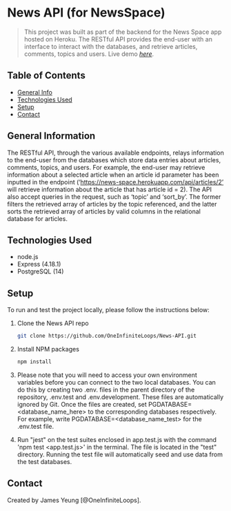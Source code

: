 # News API (for NewsSpace)

> This project was built as part of the backend for the News Space app hosted on Heroku. The RESTful API provides the end-user with an interface to interact with the databases, and retrieve articles, comments, topics and users.
> Live demo [_here_](https://news-space.herokuapp.com/).

## Table of Contents

- [General Info](#general-information)
- [Technologies Used](#technologies-used)
- [Setup](#setup)
- [Contact](#contact)

## General Information

The RESTful API, through the various available endpoints, relays information to the end-user from the databases which store data entries about articles, comments, topics, and users. For example, the end-user may retrieve information about a selected article when an article id parameter has been inputted in the endpoint (‘https://news-space.herokuapp.com/api/articles/2’ will retrieve information about the article that has article id = 2). The API also accept queries in the request, such as ‘topic’ and ‘sort_by’. The former filters the retrieved array of articles by the topic referenced, and the latter sorts the retrieved array of articles by valid columns in the relational database for articles.

## Technologies Used

- node.js
- Express (4.18.1)
- PostgreSQL (14)

## Setup

To run and test the project locally, please follow the instructions below:

1. Clone the News API repo

   ```sh
   git clone https://github.com/OneInfiniteLoops/News-API.git
   ```

2. Install NPM packages

   ```sh
   npm install
   ```

3. Please note that you will need to access your own environment variables before you can connect to the two local databases. You can do this by creating two .env. files in the parent directory of the repository, .env.test and .env.development. These files are automatically ignored by Git. Once the files are created, set PGDATABASE=<database_name_here> to the corresponding databases respectively. For example, write PGDATABASE=<database_name_test> for the .env.test file.

4. Run "jest" on the test suites enclosed in app.test.js with the command 'npm test <app.test.js>' in the terminal. The file is located in the "test" directory. Running the test file will automatically seed and use data from the test databases.

## Contact

Created by James Yeung [@OneInfiniteLoops].
